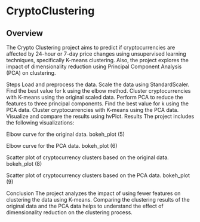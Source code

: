 # CryptoClustering

## Overview

The Crypto Clustering project aims to predict if cryptocurrencies are affected by 24-hour or 7-day price changes using unsupervised learning techniques, specifically K-means clustering. Also, the project explores the impact of dimensionality reduction using Principal Component Analysis (PCA) on clustering.

Steps
Load and preprocess the data.
Scale the data using StandardScaler.
Find the best value for k using the elbow method.
Cluster cryptocurrencies with K-means using the original scaled data.
Perform PCA to reduce the features to three principal components.
Find the best value for k using the PCA data.
Cluster cryptocurrencies with K-means using the PCA data.
Visualize and compare the results using hvPlot.
Results
The project includes the following visualizations:

Elbow curve for the original data.
bokeh_plot (5)

Elbow curve for the PCA data.
bokeh_plot (6)

Scatter plot of cryptocurrency clusters based on the original data.
bokeh_plot (8)

Scatter plot of cryptocurrency clusters based on the PCA data.
bokeh_plot (9)

Conclusion
The project analyzes the impact of using fewer features on clustering the data using K-means. Comparing the clustering results of the original data and the PCA data helps to understand the effect of dimensionality reduction on the clustering process.
